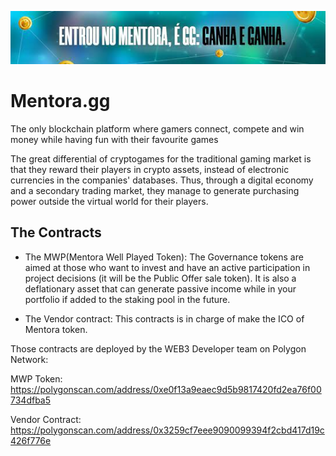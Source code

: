 ![!MentoraGG](./mentoragg.jpeg)

# Mentora.gg

The only blockchain platform where gamers connect, compete and win money while having fun with their favourite games

The great differential of cryptogames for the traditional gaming market is
that they reward their players in crypto assets, instead of electronic
currencies in the companies' databases. Thus, through a digital economy
and a secondary trading market, they manage to generate purchasing
power outside the virtual world for their players.

## The Contracts

- The MWP(Mentora Well Played Token): The Governance tokens are aimed at those who want to invest and have an
  active participation in project decisions (it will be the Public Offer sale
  token). It is also a deflationary asset that can generate passive income
  while in your portfolio if added to the staking pool in the future.

- The Vendor contract: This contracts is in charge of make the ICO of Mentora token.

Those contracts are deployed by the WEB3 Developer team on Polygon Network:

MWP Token: https://polygonscan.com/address/0xe0f13a9eaec9d5b9817420fd2ea76f00734dfba5

Vendor Contract: https://polygonscan.com/address/0x3259cf7eee9090099394f2cbd417d19c426f776e
